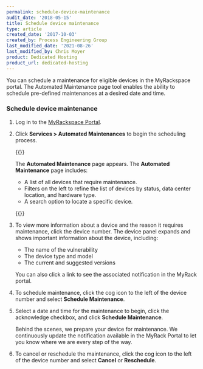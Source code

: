 ```yaml
---
permalink: schedule-device-maintenance
audit_date: '2018-05-15'
title: Schedule device maintenance
type: article
created_date: '2017-10-03'
created_by: Process Engineering Group
last_modified_date: '2021-08-26'
last_modified_by: Chris Moyer
product: Dedicated Hosting
product_url: dedicated-hosting
---
```


You can schedule a maintenance for eligible devices in the MyRackspace portal. 
The Automated Maintenance page tool enables the ability to schedule pre-defined 
maintenances at a desired date and time.

### Schedule device maintenance

1. Log in to the [MyRackspace Portal](https://my.rackspace.com/).

2. Click **Services > Automated Maintenances** to begin the scheduling process.
   
   {{<image src="schedule-maintenance-1.jpg" alt="" title="">}}
   
   The **Automated Maintenance** page appears. The **Automated Maintenance** page includes:
    - A list of all devices that require maintenance.
    - Filters on the left to refine the list of devices by status, data center location, and hardware type.
    - A search option to locate a specific device.

   {{<image src="schedule-maintenance.png" alt="" title="">}}

    

  

2. To view more information about a device and the reason it requires maintenance, click the device number.
   The device panel expands and shows important information about the device, including:
    - The name of the vulnerability
    - The device type and model
    - The current and suggested versions

   You can also click a link to see the associated notification in the MyRack portal.

3. To schedule maintenance, click the cog icon to the left of the device number and select **Schedule Maintenance**.
4. Select a date and time for the maintenance to begin, click the acknowledge checkbox, and click
**Schedule Maintenance**.
   
   Behind the scenes, we prepare your device for maintenance. We continuously
   update the notification available in the MyRack Portal to let you know where we are
   every step of the way.

5. To cancel or reschedule the maintenance, click the cog icon to the left of the device number and
select **Cancel** or **Reschedule**.  
